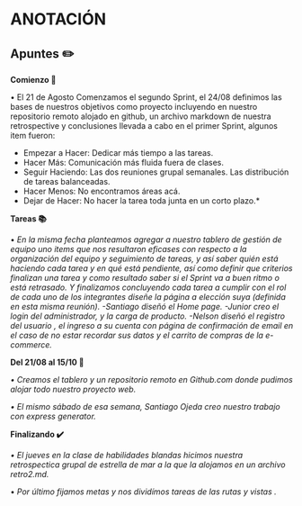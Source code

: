 <h1>ANOTACIÓN</h1>

<h2>Apuntes ✏️</h2>

**Comienzo 🏁**

</h5>• El 21 de Agosto Comenzamos el segundo Sprint, el 24/08 definimos las bases de nuestros objetivos como proyecto incluyendo en nuestro repositorio remoto alojado en github, un archivo markdown de nuestra retrospective y conclusiones llevada a cabo en el primer Sprint, algunos item fueron:  </h5>

-  Empezar a Hacer: 
    Dedicar más tiempo a las tareas.
-  Hacer Más:
    Comunicación más fluida fuera de clases.
-  Seguir Haciendo:
    Las dos reuniones grupal semanales.
    Las distribución de tareas balanceadas.
-  Hacer Menos:
    No encontramos áreas acá.
-  Dejar de Hacer:
    No hacer la tarea toda junta en un corto plazo.*

**Tareas 📚**

• *En la misma fecha planteamos agregar a nuestro tablero de gestión de equipo uno items que nos resultaron eficases con respecto a la organización del equipo y seguimiento de tareas, y así saber quién está haciendo cada tarea y en qué está pendiente, así como definir que criterios finalizan una tarea y como resultado saber si el Sprint va a buen ritmo o está retrasado.
Y finalizamos concluyendo cada tarea a cumplir con el rol de cada uno de los integrantes diseñe la página a elección suya (definida en esta misma reunión).
-Santiago diseñó el Home page.
-Junior creo el login del administrador, y la carga de producto.
-Nelson diseñó el registro del usuario , el ingreso a su cuenta con página de confirmación de email en el caso de no estar recordar sus datos y el carrito de compras de la e-commerce.*

**Del 21/08 al 15/10 📆**  

*• Creamos el tablero y un repositorio remoto en Github.com donde pudimos alojar todo nuestro proyecto web.*

*• El mismo sábado de esa semana, Santiago Ojeda creo nuestro trabajo con express generator.*

**Finalizando ✔️**  

*• El jueves en la clase de habilidades blandas hicimos nuestra retrospectica grupal de estrella de mar a la que la alojamos en un archivo retro2.md.*

• *Por último fijamos metas y nos dividímos tareas de las rutas y vistas .*
